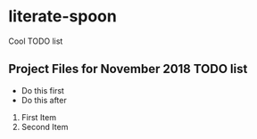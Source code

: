 # literate-spoon
Cool TODO list

## Project Files for November 2018 TODO list

* Do this first
* Do this after

1. First Item
2. Second Item
